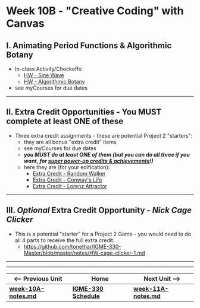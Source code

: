 # Week 10B - "Creative Coding" with Canvas

## I. Animating Period Functions & Algorithmic Botany

- In-class Activity/Checkoffs:
  - [HW - Sine Wave](https://github.com/tonethar/IGME-330-Master/blob/master/notes/HW-sine-wave.md)
  - [HW - Algorithmic Botany](https://github.com/tonethar/IGME-330-Master/blob/master/notes/HW-algorithmic-botany.md) 
- see myCourses for due dates

<hr>

## II. Extra Credit Opportunities - You MUST complete at least ONE of these 
- Three extra credit assignments - these are potential Project 2 "starters":
  - they are all bonus "extra credit" items
  - see myCourses for due dates
  - ***you MUST do at least ONE of them (but you can do all three if you want, for <u>super power-up credits & achievements</u>!)***
  - here they are (for your edification):
    - [Extra Credit - Random Walker](https://github.com/tonethar/IGME-330-Master/blob/master/notes/HW-random-walker.md)
    - [Extra Credit - Conway's Life](https://github.com/tonethar/IGME-330-Master/blob/master/notes/HW-canvas-life.md)
    - [Extra Credit - Lorenz Attractor](https://github.com/tonethar/IGME-330-Master/blob/master/notes/HW-lorenz-attractor.md)

<hr>

## III. *Optional* Extra Credit Opportunity - *Nick Cage Clicker*

- This is a potential "starter" for a Project 2 Game - you would need to do all 4 parts to receive the full extra credit:
  - https://github.com/tonethar/IGME-330-Master/blob/master/notes/HW-cage-clicker-1.md

<hr><hr>


| <-- Previous Unit | Home | Next Unit -->
| --- | --- | --- 
| [**week-10A-notes.md**](10A.md)     |  [**IGME-330 Schedule**](../schedule.md) | [**week-11A-notes.md**](11A.md)
